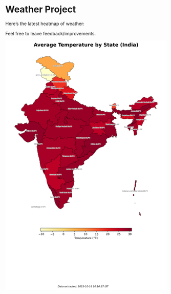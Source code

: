 # Weather Project

Here’s the latest heatmap of weather:

Feel free to leave feedback/improvements.

![India Heatmap](docs/assets/india_heatmap.png?v=F07748)
